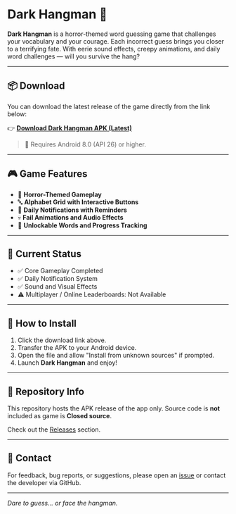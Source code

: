 # Dark Hangman 👻

**Dark Hangman** is a horror-themed word guessing game that challenges your vocabulary and your courage. Each incorrect guess brings you closer to a terrifying fate. With eerie sound effects, creepy animations, and daily word challenges — will you survive the hang?

---

## 📦 Download

You can download the latest release of the game directly from the link below:

👉 [**Download Dark Hangman APK (Latest)**](https://github.com/taputils/Dark-Hangman/releases/download/v1.0/Dark.Hangman.v1.0.apk)

> 📱 Requires Android 8.0 (API 26) or higher.

---

## 🎮 Game Features

- 👻 **Horror-Themed Gameplay**  
- 🔤 **Alphabet Grid with Interactive Buttons**  
- 🔔 **Daily Notifications with Reminders**  
- 💀 **Fail Animations and Audio Effects**  
- 📜 **Unlockable Words and Progress Tracking**

---

## 🧪 Current Status

- ✅ Core Gameplay Completed  
- ✅ Daily Notification System  
- ✅ Sound and Visual Effects  
- ⚠️ Multiplayer / Online Leaderboards: Not Available  

---

## 🚀 How to Install

1. Click the download link above.
2. Transfer the APK to your Android device.
3. Open the file and allow "Install from unknown sources" if prompted.
4. Launch **Dark Hangman** and enjoy!

---

## 📂 Repository Info

This repository hosts the APK release of the app only. Source code is **not** included as game is **Closed source**.

Check out the [Releases](https://github.com/taputils/Dark-Hangman/releases/) section.

---

## 📧 Contact

For feedback, bug reports, or suggestions, please open an [issue](https://github.com/taputils/Dark-Hangman/issues) or contact the developer via GitHub.

---

*Dare to guess… or face the hangman.*
